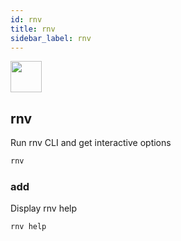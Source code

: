 ```yaml
---
id: rnv
title: rnv
sidebar_label: rnv
---
```


<img src="https://renative.org/img/ic_cli.png" width=50 height=50 />

## rnv

Run rnv CLI and get interactive options

```bash
rnv
```

### add

Display rnv help

```bash
rnv help
```
